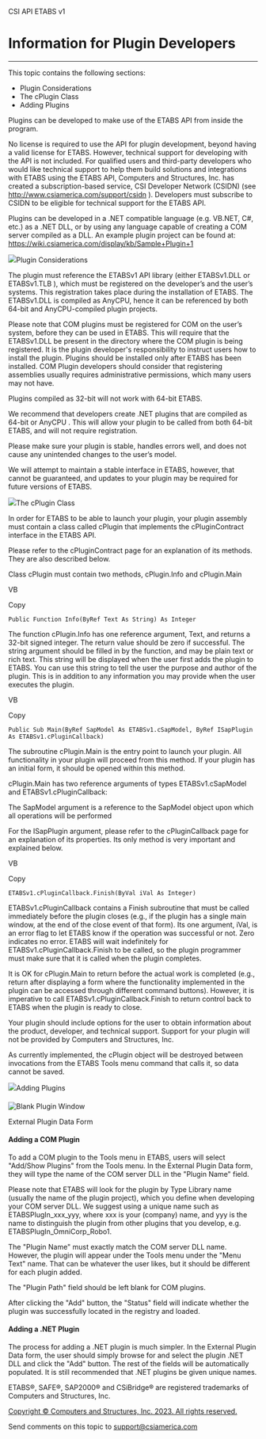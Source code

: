 ﻿

CSI API ETABS v1

# Information for Plugin Developers  
  
---  
  
This topic contains the following sections:

  * Plugin Considerations
  * The cPlugin Class
  * Adding Plugins

Plugins can be developed to make use of the ETABS API from inside the program.

No license is required to use the API for plugin development, beyond having a
valid license for ETABS. However, technical support for developing with the
API is not included. For qualified users and third-party developers who would
like technical support to help them build solutions and integrations with
ETABS using the ETABS API, Computers and Structures, Inc. has created a
subscription-based service, CSI Developer Network (CSIDN) (see
<http://www.csiamerica.com/support/csidn> ). Developers must subscribe to
CSIDN to be eligible for technical support for the ETABS API.

Plugins can be developed in a .NET compatible language (e.g. VB.NET, C#, etc.)
as a .NET DLL, or by using any language capable of creating a COM server
compiled as a DLL. An example plugin project can be found at:
<https://wiki.csiamerica.com/display/kb/Sample+Plugin+1>

![](../icons/SectionExpanded.png)Plugin Considerations

The plugin must reference the ETABSv1 API library (either ETABSv1.DLL or
ETABSv1.TLB ), which must be registered on the developer’s and the user’s
systems. This registration takes place during the installation of ETABS. The
ETABSv1.DLL is compiled as AnyCPU, hence it can be referenced by both 64-bit
and AnyCPU-compiled plugin projects.

Please note that COM plugins must be registered for COM on the user’s system,
before they can be used in ETABS. This will require that the ETABSv1.DLL be
present in the directory where the COM plugin is being registered. It is the
plugin developer's responsibility to instruct users how to install the plugin.
Plugins should be installed only after ETABS has been installed. COM Plugin
developers should consider that registering assemblies usually requires
administrative permissions, which many users may not have.

Plugins compiled as 32-bit will not work with 64-bit ETABS.

We recommend that developers create .NET plugins that are compiled as 64-bit
or AnyCPU . This will allow your plugin to be called from both 64-bit ETABS,
and will not require registration.

Please make sure your plugin is stable, handles errors well, and does not
cause any unintended changes to the user’s model.

We will attempt to maintain a stable interface in ETABS, however, that cannot
be guaranteed, and updates to your plugin may be required for future versions
of ETABS.

![](../icons/SectionExpanded.png)The cPlugin Class

In order for ETABS to be able to launch your plugin, your plugin assembly must
contain a class called cPlugin that implements the cPluginContract interface
in the ETABS API.

Please refer to the cPluginContract page for an explanation of its methods.
They are also described below.

Class cPlugin must contain two methods, cPlugin.Info and cPlugin.Main

VB

Copy

    
    
    Public Function Info(ByRef Text As String) As Integer

The function cPlugin.Info has one reference argument, Text, and returns a
32-bit signed integer. The return value should be zero if successful. The
string argument should be filled in by the function, and may be plain text or
rich text. This string will be displayed when the user first adds the plugin
to ETABS. You can use this string to tell the user the purpose and author of
the plugin. This is in addition to any information you may provide when the
user executes the plugin.

VB

Copy

    
    
    Public Sub Main(ByRef SapModel As ETABSv1.cSapModel, ByRef ISapPlugin As ETABSv1.cPluginCallback)

The subroutine cPlugin.Main is the entry point to launch your plugin. All
functionality in your plugin will proceed from this method. If your plugin has
an initial form, it should be opened within this method.

cPlugin.Main has two reference arguments of types ETABSv1.cSapModel and
ETABSv1.cPluginCallback:

The SapModel argument is a reference to the SapModel object upon which all
operations will be performed

For the ISapPlugin argument, please refer to the cPluginCallback page for an
explanation of its properties. Its only method is very important and explained
below.

VB

Copy

    
    
    ETABSv1.cPluginCallback.Finish(ByVal iVal As Integer)

ETABSv1.cPluginCallback contains a Finish subroutine that must be called
immediately before the plugin closes (e.g., if the plugin has a single main
window, at the end of the close event of that form). Its one argument, iVal,
is an error flag to let ETABS know if the operation was successful or not.
Zero indicates no error. ETABS will wait indefinitely for
ETABSv1.cPluginCallback.Finish to be called, so the plugin programmer must
make sure that it is called when the plugin completes.

It is OK for cPlugin.Main to return before the actual work is completed (e.g.,
return after displaying a form where the functionality implemented in the
plugin can be accessed through different command buttons). However, it is
imperative to call ETABSv1.cPluginCallback.Finish to return control back to
ETABS when the plugin is ready to close.

Your plugin should include options for the user to obtain information about
the product, developer, and technical support. Support for your plugin will
not be provided by Computers and Structures, Inc.

As currently implemented, the cPlugin object will be destroyed between
invocations from the ETABS Tools menu command that calls it, so data cannot be
saved.

![](../icons/SectionExpanded.png)Adding Plugins

####

![Blank Plugin Window](../media/BlankPluginWindow.PNG)

External Plugin Data Form

#### Adding a COM Plugin

To add a COM plugin to the Tools menu in ETABS, users will select "Add/Show
Plugins" from the Tools menu. In the External Plugin Data form, they will type
the name of the COM server DLL in the "Plugin Name" field.

Please note that ETABS will look for the plugin by Type Library name (usually
the name of the plugin project), which you define when developing your COM
server DLL. We suggest using a unique name such as ETABSPlugIn_xxx_yyy, where
xxx is your (company) name, and yyy is the name to distinguish the plugin from
other plugins that you develop, e.g. ETABSPlugIn_OmniCorp_Robo1.

The "Plugin Name" must exactly match the COM server DLL name. However, the
plugin will appear under the Tools menu under the "Menu Text" name. That can
be whatever the user likes, but it should be different for each plugin added.

The "Plugin Path" field should be left blank for COM plugins.

After clicking the "Add" button, the "Status" field will indicate whether the
plugin was successfully located in the registry and loaded.

#### Adding a .NET Plugin

The process for adding a .NET plugin is much simpler. In the External Plugin
Data form, the user should simply browse for and select the plugin .NET DLL
and click the "Add" button. The rest of the fields will be automatically
populated. It is still recommended that .NET plugins be given unique names.

ETABS®, SAFE®, SAP2000® and CSiBridge® are registered trademarks of Computers
and Structures, Inc.  

[Copyright © Computers and Structures, Inc. 2023. All rights
reserved.](http://www.csiamerica.com)

Send comments on this topic to
[support@csiamerica.com](mailto:support%40csiamerica.com?Subject=CSI%20API%20ETABS%20v1)

